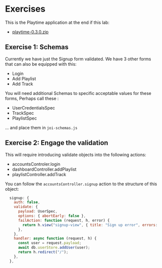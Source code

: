 # Exercises

This is the Playtime application at the end if this lab:

- [playtime-0.3.0.zip](archives/playtime-0.3.0.zip)

## Exercise 1: Schemas

Currently we have just the Signup form validated. We have 3 other forms that can also be equipped with this:

- Login
- Add Playlist
- Add Track

You will need additional Schemas to specific acceptable values for these forms, Perhaps call these :

- UserCredentialsSpec
- TrackSpec
- PlaylistSpec

... and place them in `joi-schemas.js`

## Exercise 2: Engage the validation

This will require introducing validate objects into the following actions:

- accountsControler.login
- dashboardController.addPlaylist
- playlistController.addTrack

You can follow the `accountsController.signup` action to the structure of this object:

~~~javascript
  signup: {
    auth: false,
    validate: {
      payload: UserSpec,
      options: { abortEarly: false },
      failAction: function (request, h, error) {
        return h.view("signup-view", { title: "Sign up error", errors: error.details }).takeover().code(400);
      },
    },
    handler: async function (request, h) {
      const user = request.payload;
      await db.userStore.addUser(user);
      return h.redirect("/");
    },
  },
~~~

